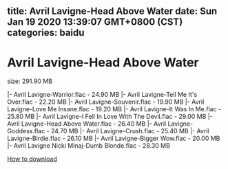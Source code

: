 
title: Avril Lavigne-Head Above Water
date: Sun Jan 19 2020 13:39:07 GMT+0800 (CST)    
categories: baidu
---

# Avril Lavigne-Head Above Water
size: 291.90 MB
 
 
|- Avril Lavigne-Warrior.flac - 24.90 MB
|- Avril Lavigne-Tell Me It's Over.flac - 22.20 MB
|- Avril Lavigne-Souvenir.flac - 19.90 MB
|- Avril Lavigne-Love Me Insane.flac - 19.20 MB
|- Avril Lavigne-It Was In Me.flac - 25.80 MB
|- Avril Lavigne-I Fell In Love With The Devil.flac - 29.00 MB
|- Avril Lavigne-Head Above Water.flac - 26.40 MB
|- Avril Lavigne-Goddess.flac - 24.70 MB
|- Avril Lavigne-Crush.flac - 25.40 MB
|- Avril Lavigne-Birdie.flac - 26.10 MB
|- Avril Lavigne-Bigger Wow.flac - 20.00 MB
|- Avril Lavigne  Nicki Minaj-Dumb Blonde.flac - 28.30 MB

[How to download](https://bpcam.bemobtrk.com/go/2ceec3aa-1ca2-46d6-b9ff-aaa5c184517c?jno=1629)